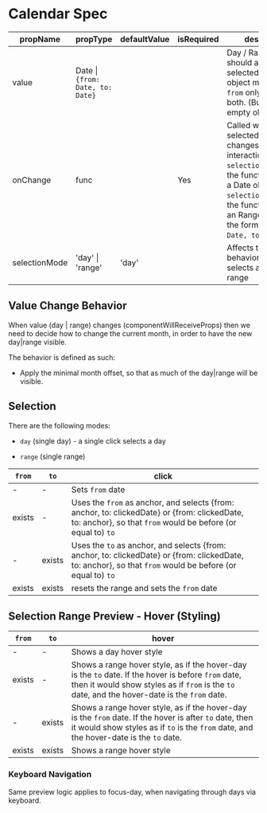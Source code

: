 # Calendar Spec

| propName | propType | defaultValue | isRequired | description |
|----------|----------|--------------|------------|-------------|
| value | Date \| `{from: Date, to: Date}` | | | Day / Range that should appear as selected. Range object may contain `from` only, `to` only, or both. (But not an empty objecty)|
| onChange | func | | Yes | Called when selectedDays changes by user interaction. When `selectionMode=day`, the function receives a Date object. When `selectionMode=range`, the function receives an Range object of the form `{from: Date, to: Date}`.|
| selectionMode | 'day' \| 'range' | 'day' |  | Affects the click behavior and how it selects a day or a range |

## Value Change Behavior

When value (day | range) changes (componentWillReceiveProps) then we need to decide how to change the current month, in order to have the new day|range visible.

The behavior is defined as such:

- Apply the minimal month offset, so that as much of the day|range will be visible.

## Selection

There are the following modes:
- `day` (single day) - a single click selects a day

- `range` (single range)

| `from` | `to` | click |
|------|----|-------|
| -    |  - |  Sets `from` date |
| exists   |  - |  Uses the `from` as anchor, and selects {from: anchor, to: clickedDate} or {from: clickedDate, to: anchor}, so that `from` would be before (or equal to) `to`|
| -   |  exists |  Uses the `to` as anchor, and selects {from: anchor, to: clickedDate} or {from: clickedDate, to: anchor}, so that `from` would be before (or equal to) `to`|
| exists    |  exists |  resets the range and sets the `from` date | 

## Selection Range Preview - Hover (Styling)
| `from` | `to` | hover |
|------|----|-------|
| -    |  - |  Shows a day hover style |
| exists   |  - |  Shows a range hover style, as if the hover-day is the `to` date. If the hover is before `from` date, then it would show styles as if `from` is the `to` date, and the hover-date is the `from` date. |
| -  |  exists |  Shows a range hover style, as if the hover-day is the `from` date. If the hover is after `to` date, then it would show styles as if `to` is the `from` date, and the hover-date is the `to` date. |
| exists    |  exists |  Shows a range hover style |

### Keyboard Navigation
Same preview logic applies to focus-day, when navigating through days via keyboard.
